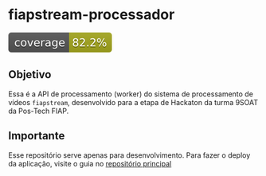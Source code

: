 # fiapstream-processador

[![Coverage](.github/badges/jacoco.svg)]()

## Objetivo
Essa é a API de processamento (worker) do sistema de processamento de vídeos `fiapstream`, desenvolvido para a etapa de Hackaton 
da turma 9SOAT da Pos-Tech FIAP.  

## Importante
Esse repositório serve apenas para desenvolvimento. Para fazer o deploy da aplicação, visite o guia no 
[repositório principal](https://github.com/fiap-9soat-hacka/fiapstream-producer)
